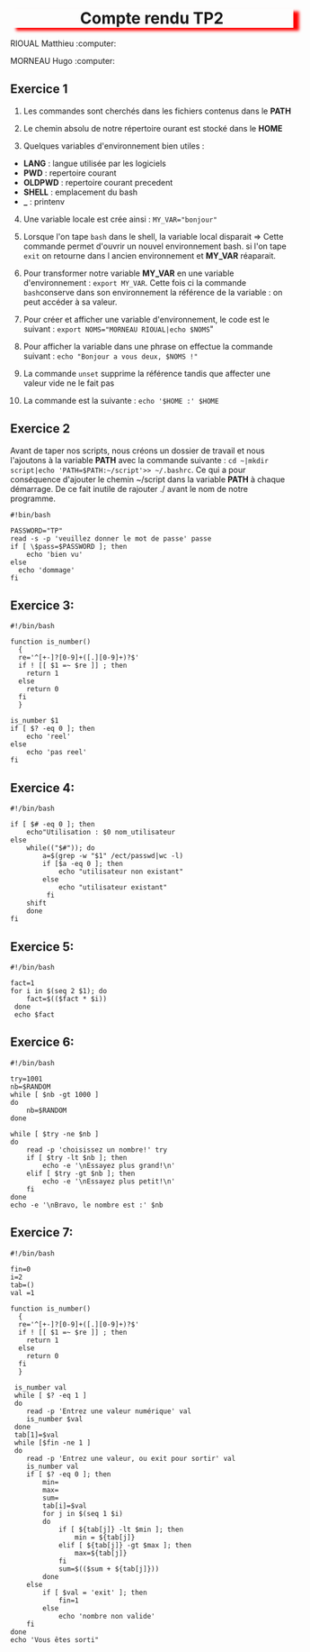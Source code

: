 <h1 align="center" style="box-shadow: 10px 5px 5px red">Compte rendu TP2</h1>                                   
<p>RIOUAL Matthieu :computer:</p>
<p>MORNEAU Hugo :computer:</P>

  ## Exercice 1
 
1) Les commandes sont cherchés dans les fichiers contenus dans le **PATH**

2) Le chemin absolu de notre répertoire ourant est stocké dans le **HOME**

3) Quelques variables d'environnement bien utiles :
* **LANG** : langue utilisée par les logiciels
* **PWD** : repertoire courant
* **OLDPWD** : repertoire courant precedent
* **SHELL** : emplacement du bash
* **\_** : printenv

4) Une variable locale est crée ainsi : `MY_VAR="bonjour"`

5) Lorsque l'on tape `bash` dans le shell, la variable local disparait => Cette commande permet d'ouvrir un nouvel environnement bash. si l'on tape `exit` on retourne dans l ancien environnement et **MY_VAR** réaparait.

6) Pour transformer notre variable **MY_VAR** en une variable d'environnement  : `export MY_VAR`. Cette fois ci la commande `bash`conserve dans son environnement la référence de la variable : on peut accéder à sa valeur.

7) Pour créer et afficher une variable d'environnement, le code est le suivant : `export NOMS="MORNEAU RIOUAL|echo $NOMS`"

8) Pour afficher la variable dans une phrase on effectue la commande suivant : `echo "Bonjour a vous deux, $NOMS !"`

9) La commande `unset` supprime la référence tandis que affecter une valeur vide ne le fait pas

10) La commande est la suivante : `echo '$HOME :' $HOME`

## Exercice 2

Avant de taper nos scripts, nous créons un dossier de travail et nous l'ajoutons à la variable **PATH** avec la commande suivante : 
`cd ~|mkdir script|echo 'PATH=$PATH:~/script'>> ~/.bashrc`. Ce qui a pour conséquence d'ajouter le chemin ~/script dans la variable **PATH** à chaque démarrage. De ce fait inutile de rajouter ./ avant le nom de notre programme.

```
#!bin/bash

PASSWORD="TP"
read -s -p 'veuillez donner le mot de passe' passe
if [ \$pass=$PASSWORD ]; then
    echo 'bien vu'
else
  echo 'dommage'
fi
```

## Exercice 3:
```
#!/bin/bash

function is_number()
  {
  re='^[+-]?[0-9]+([.][0-9]+)?$'
  if ! [[ $1 =~ $re ]] ; then
    return 1
  else
    return 0
  fi
  }

is_number $1
if [ $? -eq 0 ]; then
    echo 'reel'
else
    echo 'pas reel'
fi
```

## Exercice 4:
```
#!/bin/bash

if [ $# -eq 0 ]; then
    echo"Utilisation : $0 nom_utilisateur
else
    while(("$#")); do
        a=$(grep -w "$1" /ect/passwd|wc -l)
        if [$a -eq 0 ]; then
            echo "utilisateur non existant"
        else
            echo "utilisateur existant"
         fi
    shift
    done
fi
```

## Exercice 5:
```
#!/bin/bash

fact=1
for i in $(seq 2 $1); do
    fact=$(($fact * $i))
 done
 echo $fact
```

## Exercice 6:
```
#!/bin/bash

try=1001
nb=$RANDOM
while [ $nb -gt 1000 ]
do
    nb=$RANDOM
done

while [ $try -ne $nb ]
do
    read -p 'choisissez un nombre!' try
    if [ $try -lt $nb ]; then
        echo -e '\nEssayez plus grand!\n'
    elif [ $try -gt $nb ]; then
        echo -e '\nEssayez plus petit!\n'
    fi
done
echo -e '\nBravo, le nombre est :' $nb
```

## Exercice 7:
```
#!/bin/bash

fin=0
i=2
tab=()
val =1

function is_number()
  {
  re='^[+-]?[0-9]+([.][0-9]+)?$'
  if ! [[ $1 =~ $re ]] ; then
    return 1
  else
    return 0
  fi
  }
  
 is_number val
 while [ $? -eq 1 ] 
 do
    read -p 'Entrez une valeur numérique' val
    is_number $val
 done
 tab[1]=$val
 while [$fin -ne 1 ]
 do
    read -p 'Entrez une valeur, ou exit pour sortir' val
    is_number val
    if [ $? -eq 0 ]; then
        min=
        max=
        sum=
        tab[i]=$val
        for j in $(seq 1 $i)
        do
            if [ ${tab[j]} -lt $min ]; then
                min = ${tab[j]}
            elif [ ${tab[j]} -gt $max ]; then
                max=${tab[j]}
            fi
            sum=$(($sum + ${tab[j]}))
        done
    else
        if [ $val = 'exit' ]; then
            fin=1
        else
            echo 'nombre non valide'
    fi
done
echo 'Vous êtes sorti"
```
